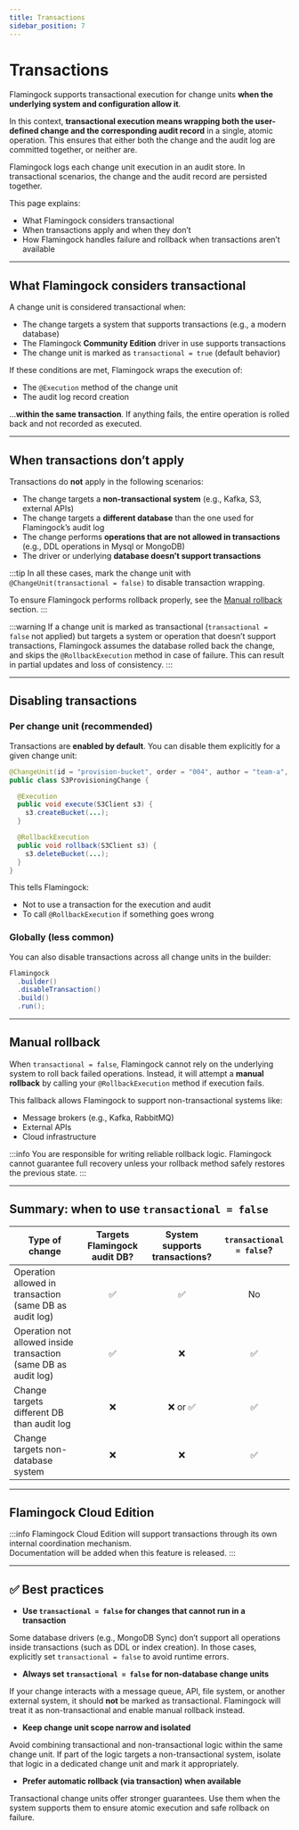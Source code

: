 ```yaml
---
title: Transactions
sidebar_position: 7
---
```


# Transactions

Flamingock supports transactional execution for change units **when the underlying system and configuration allow it**.

In this context, **transactional execution means wrapping both the user-defined change and the corresponding audit record** in a single, atomic operation. This ensures that either both the change and the audit log are committed together, or neither are.

Flamingock logs each change unit execution in an audit store. In transactional scenarios, the change and the audit record are persisted together.

This page explains:
- What Flamingock considers transactional
- When transactions apply and when they don’t
- How Flamingock handles failure and rollback when transactions aren’t available

---

## What Flamingock considers transactional

A change unit is considered transactional when:

- The change targets a system that supports transactions (e.g., a modern database)
- The Flamingock **Community Edition** driver in use supports transactions
- The change unit is marked as `transactional = true` (default behavior)

If these conditions are met, Flamingock wraps the execution of:
- The `@Execution` method of the change unit
- The audit log record creation

...**within the same transaction**. If anything fails, the entire operation is rolled back and not recorded as executed.

---

## When transactions don’t apply

Transactions do **not** apply in the following scenarios:

- The change targets a **non-transactional system** (e.g., Kafka, S3, external APIs)
- The change targets a **different database** than the one used for Flamingock’s audit log
- The change performs **operations that are not allowed in transactions** (e.g., DDL operations in Mysql or MongoDB)
- The driver or underlying **database doesn’t support transactions**

:::tip
In all these cases, mark the change unit with `@ChangeUnit(transactional = false)` to disable transaction wrapping.

To ensure Flamingock performs rollback properly, see the [Manual rollback](#manual-rollback) section.
:::

:::warning
If a change unit is marked as transactional (`transactional = false` not applied) but targets a system or operation that doesn’t support transactions, Flamingock assumes the database rolled back the change, and skips the `@RollbackExecution` method in case of failure. This can result in partial updates and loss of consistency.
:::

---

## Disabling transactions

### Per change unit (recommended)

Transactions are **enabled by default**. You can disable them explicitly for a given change unit:

```java
@ChangeUnit(id = "provision-bucket", order = "004", author = "team-a", transactional = false)
public class S3ProvisioningChange {

  @Execution
  public void execute(S3Client s3) {
    s3.createBucket(...);
  }

  @RollbackExecution
  public void rollback(S3Client s3) {
    s3.deleteBucket(...);
  }
}
```

This tells Flamingock:
- Not to use a transaction for the execution and audit
- To call `@RollbackExecution` if something goes wrong

### Globally (less common)

You can also disable transactions across all change units in the builder:

```java
Flamingock
  .builder()
  .disableTransaction()
  .build()
  .run();
```

---

## Manual rollback

When `transactional = false`, Flamingock cannot rely on the underlying system to roll back failed operations. Instead, it will attempt a **manual rollback** by calling your `@RollbackExecution` method if execution fails.

This fallback allows Flamingock to support non-transactional systems like:

- Message brokers (e.g., Kafka, RabbitMQ)
- External APIs
- Cloud infrastructure

:::info
You are responsible for writing reliable rollback logic. Flamingock cannot guarantee full recovery unless your rollback method safely restores the previous state.
:::

---

## Summary: when to use `transactional = false`

| Type of change                                                  | Targets Flamingock audit DB? | System supports transactions? | `transactional = false`? |
|-----------------------------------------------------------------|:----------------------------:|:-----------------------------:|:------------------------:|
| Operation allowed in transaction (same DB as audit log)         |              ✅               |               ✅               |            No            |
| Operation not allowed inside transaction (same DB as audit log) |              ✅               |               ❌               |            ✅             |
| Change targets different DB than audit log                      |              ❌               |               ❌ or ✅          |            ✅             |
| Change targets non-database system                              |              ❌               |               ❌               |            ✅             |

---

## Flamingock Cloud Edition

:::info
Flamingock Cloud Edition will support transactions through its own internal coordination mechanism.  
Documentation will be added when this feature is released.
:::

---

## :white_check_mark: Best practices

-  **Use `transactional = false` for changes that cannot run in a transaction**

Some database drivers (e.g., MongoDB Sync) don’t support all operations inside transactions (such as DDL or index creation). In those cases, explicitly set `transactional = false` to avoid runtime errors.

- **Always set `transactional = false` for non-database change units**

If your change interacts with a message queue, API, file system, or another external system, it should **not** be marked as transactional. Flamingock will treat it as non-transactional and enable manual rollback instead.

-  **Keep change unit scope narrow and isolated**

Avoid combining transactional and non-transactional logic within the same change unit. If part of the logic targets a non-transactional system, isolate that logic in a dedicated change unit and mark it appropriately.

- **Prefer automatic rollback (via transaction) when available**

Transactional change units offer stronger guarantees. Use them when the system supports them to ensure atomic execution and safe rollback on failure.